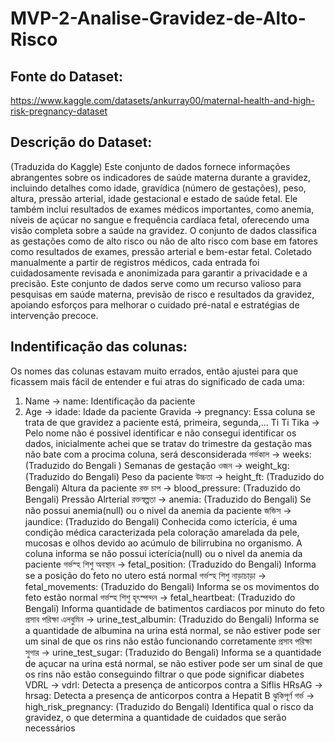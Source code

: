 # MVP-2-Analise-Gravidez-de-Alto-Risco

## Fonte do Dataset: 
https://www.kaggle.com/datasets/ankurray00/maternal-health-and-high-risk-pregnancy-dataset

## Descrição do Dataset: 
(Traduzida do Kaggle)
Este conjunto de dados fornece informações abrangentes sobre os indicadores de saúde materna durante a gravidez, incluindo detalhes como idade, gravídica (número de gestações), peso, altura, pressão arterial, idade gestacional e estado de saúde fetal. Ele também inclui resultados de exames médicos importantes, como anemia, níveis de açúcar no sangue e frequência cardíaca fetal, oferecendo uma visão completa sobre a saúde na gravidez. O conjunto de dados classifica as gestações como de alto risco ou não de alto risco com base em fatores como resultados de exames, pressão arterial e bem-estar fetal. Coletado manualmente a partir de registros médicos, cada entrada foi cuidadosamente revisada e anonimizada para garantir a privacidade e a precisão. Este conjunto de dados serve como um recurso valioso para pesquisas em saúde materna, previsão de risco e resultados da gravidez, apoiando esforços para melhorar o cuidado pré-natal e estratégias de intervenção precoce.

## Indentificação das colunas:
Os nomes das colunas estavam muito errados, então ajustei para que ficassem mais fácil de entender e fui atras do significado de cada uma:
1. Name -> name: Identificação da paciente
2. Age -> idade: Idade da paciente
Gravida -> pregnancy: Essa coluna se trata de que gravidez a paciente está, primeira, segunda,...
Ti Ti Tika -> Pelo nome não é possivel identificar e não consegui identificar os dados, inicialmente achei que se tratav do trimestre da gestação mas não bate com a procima coluna, será desconsiderada
গর্ভকাল -> weeks: (Traduzido do Bengali ) Semanas de gestação
ওজন -> weight_kg: (Traduzido do Bengali) Peso da paciente
উচ্চতা -> height_ft: (Traduzido do Bengali) Altura da paciente
রক্ত চাপ -> blood_pressure: (Traduzido do Bengali) Pressão Alrterial
রক্তস্বল্পতা -> anemia: (Traduzido do Bengali) Se não possui anemia(null) ou o nivel da anemia da paciente
জন্ডিস -> jaundice: (Traduzido do Bengali) Conhecida como icterícia, é uma condição médica caracterizada pela coloração amarelada da pele, mucosas e olhos devido ao acúmulo de bilirrubina no organismo. A coluna informa se não possui icterícia(null) ou o nivel da anemia da paciente
গর্ভস্হ শিশু অবস্থান -> fetal_position: (Traduzido do Bengali) Informa se a posição do feto no utero está normal
গর্ভস্হ শিশু নাড়াচাড়া -> fetal_movements: (Traduzido do Bengali) Informa se os movimentos do feto estão normal
গর্ভস্হ শিশু হৃৎস্পন্দন -> fetal_heartbeat: (Traduzido do Bengali) Informa quantidade de batimentos cardiacos por minuto do feto
প্রসাব পরিক্ষা এলবুমিন -> urine_test_albumin: (Traduzido do Bengali) Informa se a quantidade de albumina na urina está normal, se não estiver pode ser um sinal de que os rins não estão funcionando corretamente
প্রসাব পরিক্ষা সুগার -> urine_test_sugar: (Traduzido do Bengali) Informa se a quantidade de açucar na urina está normal, se não estiver pode ser um sinal de que os rins não estão conseguindo filtrar o que pode significar diabetes
VDRL -> vdrl: Detecta a presença de anticorpos contra a Siflis
HRsAG -> hrsag: Detecta a presença de anticorpos contra a Hepatit B
ঝুকিপূর্ণ গর্ভ -> high_risk_pregnancy: (Traduzido do Bengali) Identifica qual o risco da gravidez, o que determina a quantidade de cuidados que serão necessários


